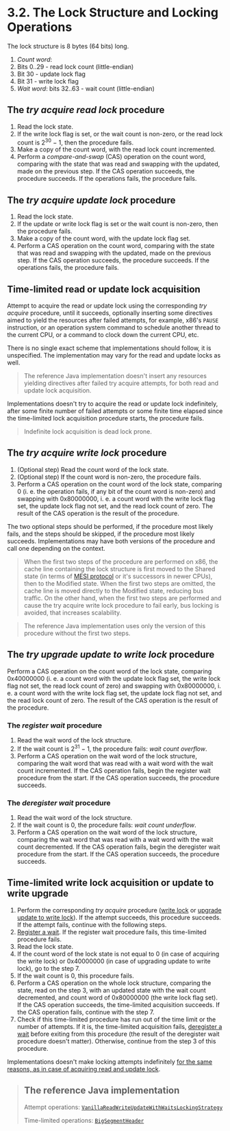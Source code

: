 # 3.2. The Lock Structure and Locking Operations

The lock structure is 8 bytes (64 bits) long.

 1. *Count word*:
  1. Bits 0..29 - read lock count (little-endian)
  2. Bit 30 - update lock flag
  3. Bit 31 - write lock flag
 2. *Wait word*: bits 32..63 - wait count (little-endian)

## The *try acquire read lock* procedure

 1. Read the lock state.
 2. If the write lock flag is set, or the wait count is non-zero, or the read lock count is
 2<sup>30</sup> &minus; 1, then the procedure fails.
 3. Make a copy of the count word, with the read lock count incremented.
 4. Perform a *compare-and-swap* (CAS) operation on the count word, comparing with the state that
 was read and swapping with the updated, made on the previous step. If the CAS operation succeeds,
 the procedure succeeds. If the operations fails, the procedure fails.

## The *try acquire update lock* procedure

 1. Read the lock state.
 2. If the update or write lock flag is set or the wait count is non-zero, then the procedure fails.
 3. Make a copy of the count word, with the update lock flag set.
 4. Perform a CAS operation on the count word, comparing with the state that was read and swapping
 with the updated, made on the previous step. If the CAS operation succeeds, the procedure succeeds.
 If the operations fails, the procedure fails.

## Time-limited read or update lock acquisition

Attempt to acquire the read or update lock using the corresponding *try acquire* procedure, until it
succeeds, optionally inserting some directives aimed to yield the resources after failed attempts,
for example, x86's `PAUSE` instruction, or an operation system command to schedule another thread to
the current CPU, or a command to clock down the current CPU, etc.

There is no single exact scheme that implementations should follow, it is unspecified. The
implementation may vary for the read and update locks as well.

> The reference Java implementation doesn't insert any resources yielding directives after failed
> try acquire attempts, for both read and update lock acquisition.

Implementations doesn't try to acquire the read or update lock indefinitely, after some finite
number of failed attempts or some finite time elapsed since the time-limited lock acquisition
procedure starts, the procedure fails.

> Indefinite lock acquisition is dead lock prone.

## The *try acquire write lock* procedure

 1. (Optional step) Read the count word of the lock state.
 2. (Optional step) If the count word is non-zero, the procedure fails.
 3. Perform a CAS operation on the count word of the lock state, comparing 0 (i. e. the operation
 fails, if any bit of the count word is non-zero) and swapping with 0x80000000, i. e. a count word
 with the write lock flag set, the update lock flag not set, and the read lock count of zero. The
 result of the CAS operation is the result of the procedure.

The two optional steps should be performed, if the procedure most likely fails, and the steps should
be skipped, if the procedure most likely succeeds. Implementations may have both versions of the
procedure and call one depending on the context.

> When the first two steps of the procedure are performed on x86, the cache line containing the lock
> structure is first moved to the Shared state (in terms of [MESI protocol](
> https://en.wikipedia.org/wiki/MESI_protocol) or it's successors in newer CPUs), then to the
> Modified state. When the first two steps are omitted, the cache line is moved directly to the
> Modified state, reducing bus traffic. On the other hand, when the first two steps are performed
> and cause the try acquire write lock procedure to fail early, bus locking is avoided, that
> increases scalability.

> The reference Java implementation uses only the version of this procedure without the first two
> steps.

## The *try upgrade update to write lock* procedure

Perform a CAS operation on the count word of the lock state, comparing 0x40000000 (i. e. a count
word with the update lock flag set, the write lock flag not set, the read lock count of zero) and
swapping with 0x80000000, i. e. a count word with the write lock flag set, the update lock flag not
set, and the read lock count of zero. The result of the CAS operation is the result of the
procedure.

### The *register wait* procedure

 1. Read the wait word of the lock structure.
 2. If the wait count is 2<sup>31</sup> &minus; 1, the procedure fails: *wait count overflow*.
 3. Perform a CAS operation on the wait word of the lock structure, comparing the wait word that was
 read with a wait word with the wait count incremented. If the CAS operation fails, begin the
 register wait procedure from the start. If the CAS operation succeeds, the procedure succeeds.

### The *deregister wait* procedure

 1. Read the wait word of the lock structure.
 2. If the wait count is 0, the procedure fails: *wait count underflow*.
 3. Perform a CAS operation on the wait word of the lock structure, comparing the wait word that was
 read with a wait word with the wait count decremented. If the CAS operation fails, begin the
 deregister wait procedure from the start. If the CAS operation succeeds, the procedure succeeds.

## Time-limited write lock acquisition or update to write upgrade

 1. Perform the corresponding *try acquire* procedure ([write lock](
 #the-try-acquire-write-lock-procedure) or [upgrade update to write lock](
 #the-try-upgrade-update-to-write-lock-procedure)). If the attempt succeeds, this procedure
 succeeds. If the attempt fails, continue with the following steps.
 2. [Register a wait](#the-register-wait-procedure). If the register wait procedure fails, this
 time-limited procedure fails.
 3. Read the lock state.
 4. If the count word of the lock state is not equal to 0 (in case of acquiring the write lock) or
 0x40000000 (in case of upgrading update to write lock), go to the step 7.
 5. If the wait count is 0, this procedure fails.
 6. Perform a CAS operation on the whole lock structure, comparing the state, read on the step 3,
 with an updated state with the wait count decremented, and count word of 0x80000000 (the write lock
 flag set). If the CAS operation succeeds, the time-limited acquisition succeeds. If the CAS
 operation fails, continue with the step 7.
 7. Check if this time-limited procedure has run out of the time limit or the number of attempts.
 If it is, the time-limited acquisition fails, [deregister a wait](#the-deregister-wait-procedure)
 before exiting from this procedure (the result of the deregister wait procedure doesn't matter).
 Otherwise, continue from the step 3 of this procedure.

Implementations doesn't make locking attempts indefinitely [for the same reasons, as in case of
acquiring read and update lock](#time-limited-read-or-update-lock-acquisition).

> ## The reference Java implementation
>
> Attempt operations: [`VanillaReadWriteUpdateWithWaitsLockingStrategy`](
> https://github.com/OpenHFT/Chronicle-Algorithms/blob/chronicle-algorithms-1.1.6/src/main/java/net/openhft/chronicle/algo/locks/VanillaReadWriteUpdateWithWaitsLockingStrategy.java)
>
> Time-limited operations: [`BigSegmentHeader`](
> ../src/main/java/net/openhft/chronicle/hash/impl/BigSegmentHeader.java)
